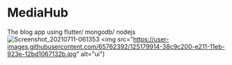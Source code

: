 
# MediaHub
The blog app using flutter/ mongodb/ nodejs
![Screenshot_20210711-061353](https://user-images.githubusercontent.com/65762392/125179914-38c9c200-e211-11eb-923e-12bd1067132b.jpg)
<img  src="https://user-images.githubusercontent.com/65762392/125179914-38c9c200-e211-11eb-923e-12bd1067132b.jpg"  alt="ui")

